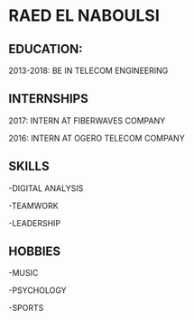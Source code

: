 # RAED EL NABOULSI

## EDUCATION:

2013-2018: BE IN TELECOM ENGINEERING

## INTERNSHIPS

2017: INTERN AT FIBERWAVES COMPANY

2016: INTERN AT OGERO TELECOM COMPANY

## SKILLS

-DIGITAL ANALYSIS

-TEAMWORK      
  
-LEADERSHIP

## HOBBIES

-MUSIC

-PSYCHOLOGY 

-SPORTS
